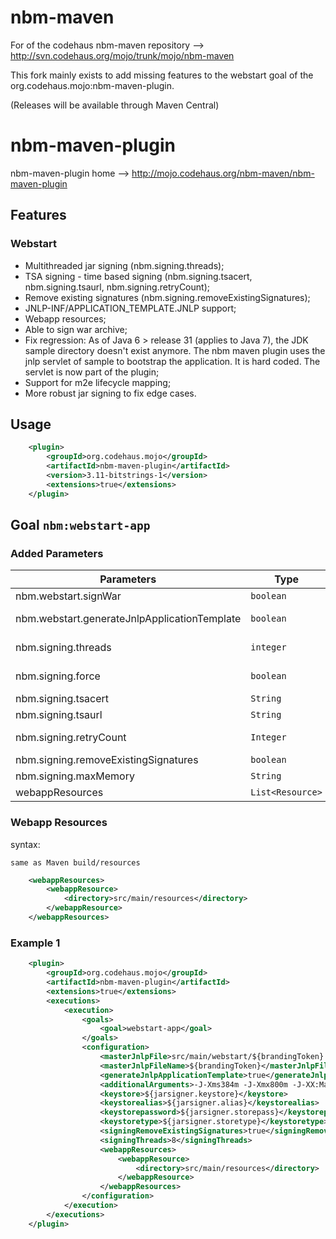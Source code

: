nbm-maven
=========

For of the codehaus nbm-maven repository --> http://svn.codehaus.org/mojo/trunk/mojo/nbm-maven

This fork mainly exists to add missing features to the webstart goal of the org.codehaus.mojo:nbm-maven-plugin.

(Releases will be available through Maven Central)

# nbm-maven-plugin

nbm-maven-plugin home --> http://mojo.codehaus.org/nbm-maven/nbm-maven-plugin

## Features

### Webstart

* Multithreaded jar signing (nbm.signing.threads);
* TSA signing - time based signing (nbm.signing.tsacert, nbm.signing.tsaurl, nbm.signing.retryCount);
* Remove existing signatures (nbm.signing.removeExistingSignatures);
* JNLP-INF/APPLICATION_TEMPLATE.JNLP support;
* Webapp resources;
* Able to sign war archive;
* Fix regression: As of Java 6 > release 31 (applies to Java 7), the JDK sample directory doesn't exist anymore. The nbm maven plugin uses the jnlp servlet of sample to bootstrap the application. It is hard coded. The servlet is now part of the plugin;
* Support for m2e lifecycle mapping;
* More robust jar signing to fix edge cases.

## Usage

```xml
    <plugin>
        <groupId>org.codehaus.mojo</groupId>
        <artifactId>nbm-maven-plugin</artifactId>
        <version>3.11-bitstrings-1</version>
        <extensions>true</extensions>
    </plugin>
```

## Goal `nbm:webstart-app`

### Added Parameters

|Parameters|Type|Since|Description|
|----------|----|-----|-----------|
|nbm.webstart.signWar|`boolean`|`1`|If `true` the Web Archive (war) will be signed.|
|nbm.webstart.generateJnlpApplicationTemplate|`boolean`|`1`|If `true`, create JNLP-INF/APPLICATION_TEMPLATE.JNLP from the jnlp. See http://docs.oracle.com/javase/7/docs/technotes/guides/jweb/signedJNLP.html.|
|nbm.signing.threads|`integer`|`1`|The number of threads that should be used to sign the jars. If set to zero (0) it will be set to the number of processors. Default: `0`|
|nbm.signing.force|`boolean`|`1`|If `true`, force signing of the jar file even if it doesn't seem to be out of date or already signed. Default: `true`|
|nbm.signing.tsacert|`String`|`1`|Alias in the keystore for a timestamp authority for timestamped JAR files.|
|nbm.signing.tsaurl|`String`|`1`|URL for a timestamp authority for timestamped JAR files.|
|nbm.signing.retryCount|`Integer`|`1`|Number of retries before giving up if some connection problem occur while TSA signing (TSA URL). Default: `5`|
|nbm.signing.removeExistingSignatures|`boolean`|`1`|Remove any existing signature from the jar before signing. Default: `false`|
|nbm.signing.maxMemory|`String`|`1`|Set the maximum memory for the jar signer.|
|webappResources|`List<Resource>`|`1`|Resources that should be included in the web archive (war).|

### Webapp Resources

syntax:
    
    same as Maven build/resources

```xml
    <webappResources>
        <webappResource>
            <directory>src/main/resources</directory>
        </webappResource>
    </webappResources>
```

### Example 1

```xml
    <plugin>
        <groupId>org.codehaus.mojo</groupId>
        <artifactId>nbm-maven-plugin</artifactId>
        <extensions>true</extensions>
        <executions>
            <execution>
                <goals>
                    <goal>webstart-app</goal>
                </goals>
                <configuration>
                    <masterJnlpFile>src/main/webstart/${brandingToken}.jnlp</masterJnlpFile>
                    <masterJnlpFileName>${brandingToken}</masterJnlpFileName>
                    <generateJnlpApplicationTemplate>true</generateJnlpApplicationTemplate>
                    <additionalArguments>-J-Xms384m -J-Xmx800m -J-XX:MaxPermSize=256m -J-Djava.util.Arrays.useLegacyMergeSort=true</additionalArguments>
                    <keystore>${jarsigner.keystore}</keystore>
                    <keystorealias>${jarsigner.alias}</keystorealias>
                    <keystorepassword>${jarsigner.storepass}</keystorepassword>
                    <keystoretype>${jarsigner.storetype}</keystoretype>
                    <signingRemoveExistingSignatures>true</signingRemoveExistingSignatures>
                    <signingThreads>8</signingThreads>
                    <webappResources>
                        <webappResource>
                            <directory>src/main/resources</directory>
                        </webappResource>
                    </webappResources>
                </configuration>
            </execution>
        </executions>
    </plugin>
```
